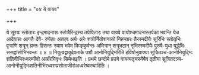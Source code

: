 +++
title = "०४ ये वायव"

+++

ये सूरयः स्तोतारः इन्द्रमादनासः स्तोत्रैरिन्द्रस्य तपेयितारः तथा वायवे वायोश्चमादनास्तर्पका भवन्ति येच आदेवासः आगतैः देवै- रुपेताः अतएव अर्यः अरेः शत्रोर्नितोशनासो निहन्तारः तैरस्मदीयैः सूरिभिः स्तोतृभिः वृत्राणि शत्रून् घ्रन्तः हिसन्तः स्याम भवेम किङ्कुर्वन्तः अमित्रान् शत्रूभटान् नृभिरस्मदीयैः पुरुषैः युधा युद्धेभिः ससह्वांसोभिभवन्तः ॥ ४ ॥ नियुत्वद्वायुदेवताके पशौ आनोनियुद्भिरिति हविषोनुवाक्या सूत्रितञ्च-आनोनियुद्भिः शतिनीभिरध्वरम्पीवो अन्नाँरयिवृधः सिमेधाइति । प्रथमे छन्दोमे प्रउगे वायव्यतृचस्यैषैव तृतीया सूत्रितदञ्च-आनोनीयुद्भिःशतिनीभिरध्वरम्प्रसोताजीरोअध्वरेष्वस्थादिति ।
